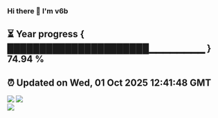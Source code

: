 ### Hi there 👋  I'm v6b  
⏳ Year progress { ██████████████████████▁▁▁▁▁▁▁▁ } 74.94 %
---
⏰ Updated on Wed, 01 Oct 2025 12:41:48 GMT
---
![](https://github-readme-stats.vercel.app/api?username=v6b&bg_color=30,e96443,904e95&title_color=fff&text_color=fff&layout=compact)
![](https://github-readme-stats.vercel.app/api/top-langs/?username=v6b&layout=compact&bg_color=30,e96443,904e95&title_color=fff&text_color=fff)  
![](https://gcore.jsdelivr.net/gh/v6b/v6b@main/assets/github-contribution-grid-snake.svg)


